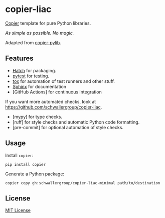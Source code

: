 # copier-liac

[Copier](https://github.com/copier-org/copier) template for pure Python libraries.

_As simple as possible. No magic._

Adapted from [copier-pylib](https://github.com/astrojuanlu/copier-pylib).

## Features

- [Hatch] for packaging.
- [pytest] for testing.
- [tox] for automation of test runners and other stuff.
- [Sphinx] for documentation
- [GitHub Actions] for continuous integration

If you want more automated checks, look at https://github.com/schwallergroup/copier-liac.
- [mypy] for type checks.
- [ruff] for style checks and automatic Python code formatting.
- [pre-commit] for optional automation of style checks.

## Usage

Install `copier`:

```
pip install copier
```

Generate a Python package:

```
copier copy gh:schwallergroup/copier-liac-minimal path/to/destination
```

## License

[MIT License](LICENSE)

[copier]: https://github.com/copier-org/copier/
[Hatch]: https://hatch.pypa.io/
[pytest]: https://docs.pytest.org/
[Sphinx]: http://www.sphinx-doc.org/
[tox]: https://tox.readthedocs.io/